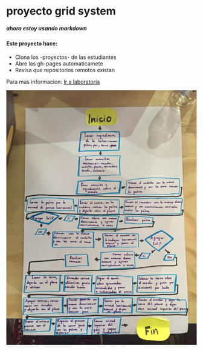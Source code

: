 # proyecto grid system

##### ahora estoy usando _markdown_

#### Este proyecto hace: 

* Clona los -proyectos- de las estudiantes 
* Abre las gh-pages automaticamete
* Revisa que repositorios remotos existan

Para mas informacion: [Ir a laboratoria](http://www.laboratoria.la)

![Alt-Text](img/flujo.jpg)